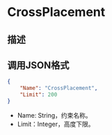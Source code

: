 # CrossPlacement

## 描述

## 调用JSON格式

```json
{
	"Name": "CrossPlacement",
	"Limit": 200
}
```
* Name: String，约束名称。
* Limit：Integer，高度下限。

